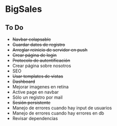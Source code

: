 # BigSales
## To Do
+ ~~Navbar colapsable~~
+ ~~Guardar datos de registro~~
+ ~~Arreglar reinicio de servidor en push~~
+ ~~Crear página de login~~
+ ~~Protocolo de autentificación~~
+ Crear página sobre nosotros
+ SEO
+ ~~Usar templates de vistas~~
+ ~~Dashboard~~
+ Mejorar imagenes en retina
+ Active page en navbar
+ Sólo un registro por mail
+ ~~Sesión persistente~~
+ Manejo de errores cuando hay input de usuarios
+ Manejo de errores cuando hay errores en db
+ Revisar dependencias
